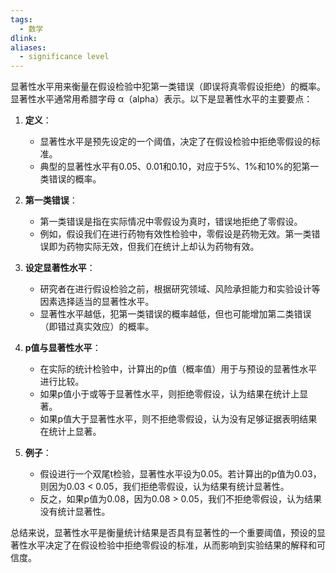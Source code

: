 ```yaml
---
tags:
  - 数学
dlink: 
aliases:
  - significance level
---
```

显著性水平用来衡量在假设检验中犯第一类错误（即误将真零假设拒绝）的概率。显著性水平通常用希腊字母 α（alpha）表示。以下是显著性水平的主要要点：

1. **定义**：
    - 显著性水平是预先设定的一个阈值，决定了在假设检验中拒绝零假设的标准。
    - 典型的显著性水平有0.05、0.01和0.10，对应于5%、1%和10%的犯第一类错误的概率。

2. **第一类错误**：
    - 第一类错误是指在实际情况中零假设为真时，错误地拒绝了零假设。
    - 例如，假设我们在进行药物有效性检验中，零假设是药物无效。第一类错误即为药物实际无效，但我们在统计上却认为药物有效。

3. **设定显著性水平**：
    - 研究者在进行假设检验之前，根据研究领域、风险承担能力和实验设计等因素选择适当的显著性水平。
    - 显著性水平越低，犯第一类错误的概率越低，但也可能增加第二类错误（即错过真实效应）的概率。

4. **p值与显著性水平**：
    - 在实际的统计检验中，计算出的p值（概率值）用于与预设的显著性水平进行比较。
    - 如果p值小于或等于显著性水平，则拒绝零假设，认为结果在统计上显著。
    - 如果p值大于显著性水平，则不拒绝零假设，认为没有足够证据表明结果在统计上显著。

5. **例子**：
    - 假设进行一个双尾t检验，显著性水平设为0.05。若计算出的p值为0.03，则因为0.03 < 0.05，我们拒绝零假设，认为结果有统计显著性。
    - 反之，如果p值为0.08，因为0.08 > 0.05，我们不拒绝零假设，认为结果没有统计显著性。

总结来说，显著性水平是衡量统计结果是否具有显著性的一个重要阈值，预设的显著性水平决定了在假设检验中拒绝零假设的标准，从而影响到实验结果的解释和可信度。